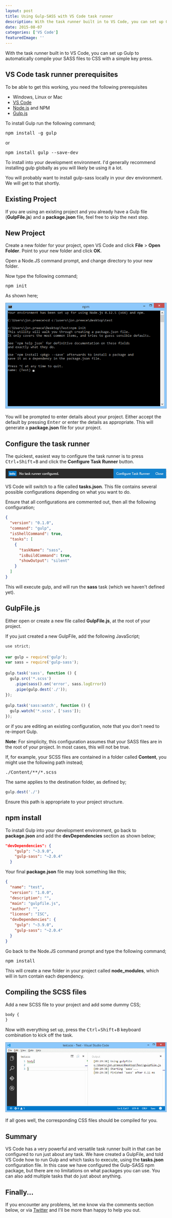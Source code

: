 ```yaml
---
layout: post
title: Using Gulp-SASS with VS Code task runner
description: With the task runner built in to VS Code, you can set up Gulp to automatically compile your SASS files to CSS with a simple key press.
date: 2015-08-07
categories: ['VS Code']
featuredImage: ''
---
```


With the task runner built in to VS Code, you can set up Gulp to automatically compile your SASS files to CSS with a simple key press.

## VS Code task runner prerequisites

To be able to get this working, you need the following prerequisites

* Windows, Linux or Mac
* [VS Code](https://www.visualstudio.com/en-us/products/code-vs.aspx)
* [Node.js](https://nodejs.org/) and NPM
* [Gulp.js](http://gulpjs.com/)

To install Gulp run the following command;

<pre>npm install -g gulp</pre>

or

<pre>npm install gulp --save-dev</pre>

To install into your development environment. I'd generally recommend installing gulp globally as you will likely be using it a lot.

You will probably want to install gulp-sass locally in your dev environment. We will get to that shortly.

## Existing Project

If you are using an existing project and you already have a Gulp file (**GulpFile.js**) and a **package.json** file, feel free to skip the next step.

## New Project

Create a new folder for your project, open VS Code and click **File** > **Open Folder**. Point to your new folder and click **OK**.

Open a Node.JS command prompt, and change directory to your new folder.

Now type the following command;

<pre>npm init</pre>

As shown here;

![npm init](npm-init.png)

You will be prompted to enter details about your project. Either accept the default by pressing <kbd>Enter</kbd> or enter the details as appropriate. This will generate a **package.json** file for your project.

## Configure the task runner

The quickest, easiest way to configure the task runner is to press <kbd>Ctrl</kbd>+<kbd>Shift</kbd>+<kbd>B</kbd> and click the **Configure Task Runner** button.

![Configure Task Runner](configure-task-runner.png)

VS Code will switch to a file called **tasks.json**. This file contains several possible configurations depending on what you want to do.

Ensure that all configurations are commented out, then all the following configuration;

```json
{
  "version": "0.1.0",
  "command": "gulp",
  "isShellCommand": true,
  "tasks": [
    {
      "taskName": "sass",
      "isBuildCommand": true,
      "showOutput": "silent"
    }
  ]
}
```

This will execute gulp, and will run the **sass** task (which we haven't defined yet).

## GulpFile.js

Either open or create a new file called **GulpFile.js**, at the root of your project.

If you just created a new GulpFile, add the following JavaScript;

```javascript
use strict;

var gulp = require('gulp');
var sass = require('gulp-sass');

gulp.task('sass', function () {
  gulp.src('*.scss')
    .pipe(sass().on('error', sass.logError))
    .pipe(gulp.dest('./'));
});

gulp.task('sass:watch', function () {
  gulp.watch('*.scss', ['sass']);
});
```

or if you are editing an existing configuration, note that you don't need to re-import Gulp.

**Note**: For simplicity, this configuration assumes that your SASS files are in the root of your project. In most cases, this will not be true.

If, for example, your SCSS files are contained in a folder called **Content**, you might use the following path instead;

<pre>./Content/**/*.scss</pre>

The same applies to the destination folder, as defined by;

```javascript
gulp.dest('./')
```

Ensure this path is appropriate to your project structure.

## npm install

To install Gulp into your development environment, go back to **package.json** and add the **devDependencies** section as shown below;

```json
"devDependencies": {
    "gulp": "~3.9.0",
    "gulp-sass": "~2.0.4"
  }
```

Your final **package.json** file may look something like this;

```json
{
  "name": "test",
  "version": "1.0.0",
  "description": "",
  "main": "gulpfile.js",
  "author": "",
  "license": "ISC",
  "devDependencies": {
    "gulp": "~3.9.0",
    "gulp-sass": "~2.0.4"
  }
}
```

Go back to the Node.JS command prompt and type the following command;

<pre>npm install</pre>

This will create a new folder in your project called **node_modules**, which will in turn contain each dependency.

## Compiling the SCSS files

Add a new SCSS file to your project and add some dummy CSS;

```css
body {
}
```

Now with everything set up, press the <kbd>Ctrl</kbd>+<kbd>Shift</kbd>+<kbd>B</kbd> keyboard combination to kick off the task.

![Task Finished](task-finished.png)

If all goes well, the corresponding CSS files should be compiled for you.

## Summary

VS Code has a very powerful and versatile task runner built in that can be configured to run just about any task. We have created a GulpFile, and told VS Code how to run Gulp and which tasks to execute, using the **tasks.json** configuration file. In this case we have configured the Gulp-SASS npm package, but there are no limitations on what packages you can use. You can also add multiple tasks that do just about anything.

## Finally...

If you encounter any problems, let me know via the comments section below, or via [Twitter](https://twitter.com/jpreecedev) and I'll be more than happy to help you out.
